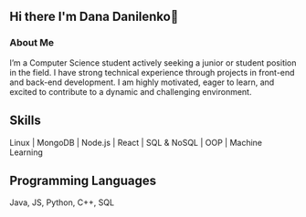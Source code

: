 ## Hi there I'm Dana Danilenko👋

<!--
**danadanile/danadanile** is a ✨ _special_ ✨ repository because its `README.md` (this file) appears on your GitHub profile.

Here are some ideas to get you started:

- 🔭 I’m currently working on ...
- 🌱 I’m currently learning ...
- 👯 I’m looking to collaborate on ...
- 🤔 I’m looking for help with ...
- 💬 Ask me about ...
- 📫 How to reach me: ...
- 😄 Pronouns: ...
- ⚡ Fun fact: ...
-->
### About Me
I’m a Computer Science student actively seeking a junior or student position in the field. I have strong technical experience through projects in front-end and back-end development. I am highly motivated, eager to learn, and excited to contribute to a dynamic and challenging environment.
## Skills
Linux | MongoDB | Node.js | React | SQL & NoSQL | OOP | Machine Learning 
## Programming Languages
Java, JS, Python, C++, SQL

